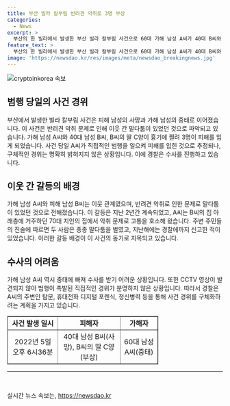 ```yaml
---
title: 부산 빌라 칼부림 반려견 악취로 3명 부상
categories:
  - News
excerpt: >
  부산의 한 빌라에서 발생한 부산 빌라 칼부림 사건으로 60대 가해 남성 A씨가 40대 B씨와 B씨의 딸을 찔러 사망시키고 중태에 빠졌다. 2년 전 이사를 한 이웃으로부터 지속적인 반려견 악취로 인한 갈등이 있었으며, 범행 당일 A씨가 이웃을 방문해 흉기를 휘둘러 범행한 것으로 추정된다. A씨는 현재 입원 중으로 수사는 어렵지만, 경찰은 수사를 통해 사건 경위를 확실히 조사할 계획이다. A씨는 사건 현장에서 범행을 직접 비추는 CCTV가 없어 범행 동기는 미궁으로 남아있다.
feature_text: >
  부산의 한 빌라에서 발생한 부산 빌라 칼부림 사건으로 60대 가해 남성 A씨가 40대 B씨와 B씨의 딸을 찔러 사망시키고 중태에 빠졌다. 2년 전 이사를 한 이웃으로부터 지속적인 반려견 악취로 인한 갈등이 있었으며, 범행 당일 A씨가 이웃을 방문해 흉기를 휘둘러 범행한 것으로 추정된다. A씨는 현재 입원 중으로 수사는 어렵지만, 경찰은 수사를 통해 사건 경위를 확실히 조사할 계획이다. A씨는 사건 현장에서 범행을 직접 비추는 CCTV가 없어 범행 동기는 미궁으로 남아있다.
image: 'https://newsdao.kr/res/images/meta/newsdao_breakingnews.jpg'
---
```


<p><img src="https://newsdao.kr/res/images/meta/newsdao_breakingnews.jpg" alt="cryptoinkorea 속보" /></p>

<h2 data-ke-size="size26">범행 당일의 사건 경위</h2>

<p data-ke-size="size16">부산에서 발생한 빌라 칼부림 사건은 피해 남성의 사망과 가해 남성의 중태로 이어졌습니다. 이 사건은 반려견 악취 문제로 인해 이웃 간 말다툼이 있었던 것으로 파악되고 있습니다. 가해 남성 A씨와 40대 남성 B씨, B씨의 딸 C양이 흉기에 찔려 3명이 피해를 입게 되었습니다. 사건 당일 A씨가 직접적인 범행을 일으켜 피해를 입힌 것으로 추정되나, 구체적인 경위는 명확히 밝혀지지 않은 상황입니다. 이에 경찰은 수사를 진행하고 있습니다.</p>

<h2 data-ke-size="size26">이웃 간 갈등의 배경</h2>

<p data-ke-size="size16">가해 남성 A씨와 피해 남성 B씨는 이웃 관계였으며, 반려견 악취로 인한 문제로 말다툼이 있었던 것으로 전해졌습니다. 이 갈등은 지난 2년간 계속되었고, A씨는 B씨의 집 아래층에 거주하던 70대 지인의 집에서 악취 문제로 고통을 호소해 왔습니다. 주변 주민들의 진술에 따르면 두 사람은 종종 말다툼을 벌였고, 지난해에는 경찰에까지 신고한 적이 있었습니다. 이러한 갈등 배경이 이 사건의 동기로 지목되고 있습니다.</p>

<h2 data-ke-size="size26">수사의 어려움</h2>

<p data-ke-size="size16">가해 남성 A씨 역시 중태에 빠져 수사를 받기 어려운 상황입니다. 또한 CCTV 영상이 발견되지 않아 범행이 촉발된 직접적인 경위가 분명하지 않은 상황입니다. 따라서 경찰은 A씨의 주변인 탐문, 휴대전화 디지털 포렌식, 정신병력 등을 통해 사건 경위를 구체화하려는 계획을 가지고 있습니다.</p>

<table style="width: 70%;" border="1">
<tbody>
<tr>
<td style="text-align: center; height: 17px;"><b>사건 발생 일시</b></td>
<td style="text-align: center; height: 17px;"><b>피해자</b></td>
<td style="text-align: center; height: 17px;"><b>가해자</b></td>
</tr>
<tr>
<td style="text-align: center; height: 17px;">2022년 5일 오후 6시36분</td>
<td style="text-align: center; height: 17px;">40대 남성 B씨(사망), B씨의 딸 C양(부상)</td>
<td style="text-align: center; height: 17px;">60대 남성 A씨(중태)</td>
</tr>
</tbody>
</table>

<hr />

<p data-ke-size="size16">&nbsp;</p>
실시간 뉴스 속보는, <a href="https://newsdao.kr" rel="dofollow">https://newsdao.kr</a>


